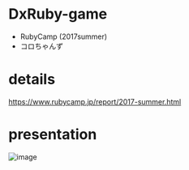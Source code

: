 # DxRuby-game
* RubyCamp (2017summer)
* コロちゃんず

# details 
https://www.rubycamp.jp/report/2017-summer.html

# presentation
![image](https://user-images.githubusercontent.com/27879820/53806399-3cd5dd00-3f90-11e9-9afc-2c63873222b4.png)
